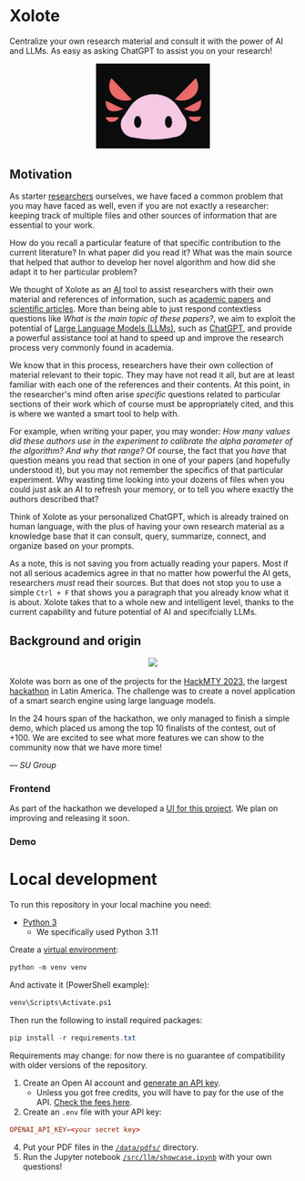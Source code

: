 # Xolote

Centralize your own research material and consult it with the power of AI and LLMs.
As easy as asking ChatGPT to assist you on your research!

<div align="center">
    <img src="img/xolote.png" width="200">
</div>

## Motivation

As starter [researchers](https://en.wikipedia.org/wiki/Research) ourselves, we have faced a common problem that you may have faced as well, even if you are not exactly a researcher: keeping track of multiple files and other sources of information that are essential to your work.

How do you recall a particular feature of that specific contribution to the current literature?
In what paper did you read it?
What was the main source that helped that author to develop her novel algorithm and how did she adapt it to her particular problem?

We thought of Xolote as an [AI](https://en.wikipedia.org/wiki/Artificial_intelligence) tool to assist researchers with their own material and references of information, such as [academic papers](https://en.wikipedia.org/wiki/Academic_publishing#Scholarly_paper) and [scientific articles](https://en.wikipedia.org/wiki/Scientific_literature#Scientific_article).
More than being able to just respond contextless questions like *What is the main topic of these papers?*, we aim to exploit the potential of [Large Language Models (LLMs)](https://en.wikipedia.org/wiki/Large_language_model), such as [ChatGPT](https://en.wikipedia.org/wiki/ChatGPT), and provide a powerful assistance tool at hand to speed up and improve the research process very commonly found in academia.

We know that in this process, researchers have their own collection of material relevant to their topic.
They may have not read it all, but are at least familiar with each one of the references and their contents.
At this point, in the researcher's mind often arise *specific* questions related to particular sections of their work which of course must be appropriately cited, and this is where we wanted a smart tool to help with.

For example, when writing your paper, you may wonder: *How many values did these authors use in the experiment to calibrate the alpha parameter of the algorithm? And why that range?*
Of course, the fact that you *have* that question means you read that section in one of your papers (and hopefully understood it), but you may not remember the specifics of that particular experiment.
Why wasting time looking into your dozens of files when you could just ask an AI to refresh your memory, or to tell you where exactly the authors described that?

Think of Xolote as your personalized ChatGPT, which is already trained on human language, with the plus of having your own research material as a knowledge base that it can consult, query, summarize, connect, and organize based on your prompts.

As a note, this is not saving you from actually reading your papers.
Most if not all serious academics agree in that no matter how powerful the AI gets, researchers *must* read their sources.
But that does not stop you to use a simple `Ctrl + F` that shows you a paragraph that you already know what it is about.
Xolote takes that to a whole new and intelligent level, thanks to the current capability and future potential of AI and specifcially LLMs.

## Background and origin

<div align="center">
    <img src="https://hackmty.com/img/Logo_2023.png" width="200">
</div>

Xolote was born as one of the projects for the [HackMTY 2023](https://hackmty.com/), the largest [hackathon](https://en.wikipedia.org/wiki/Hackathon) in Latin America.
The challenge was to create a novel application of a smart search engine using large language models.

In the 24 hours span of the hackathon, we only managed to finish a simple demo, which placed us among the top 10 finalists of the contest, out of +100.
We are excited to see what more features we can show to the community now that we have more time!

*— SU Group*

### Frontend

As part of the hackathon we developed a [UI for this project]((https://github.com/David-Lazaro-Fernandez/smart-study)).
We plan on improving and releasing it soon.

### Demo

<!-- ![demo](img/kaban-demo.mp4) -->

# Local development

To run this repository in your local machine you need:

- [Python 3](https://www.python.org/downloads/)
  - We specifically used Python 3.11

Create a [virtual environment](https://packaging.python.org/en/latest/guides/installing-using-pip-and-virtual-environments/#creating-a-virtual-environment):

```ps
python -m venv venv
```

And activate it (PowerShell example):

```ps
venv\Scripts\Activate.ps1
```

Then run the following to install required packages:

```ps1
pip install -r requirements.txt
```

Requirements may change: for now there is no guarantee of compatibility with older versions of the repository.

1. Create an Open AI account and [generate an API key](https://platform.openai.com/account/api-keys).
   - Unless you got free credits, you will have to pay for the use of the API. [Check the fees here](https://openai.com/pricing).
2. Create an `.env` file with your API key:
```toml
OPENAI_API_KEY=<your secret key>
```
4. Put your PDF files in the [`/data/pdfs/`](./data/pdfs/) directory.
5. Run the Jupyter notebook [`/src/llm/showcase.ipynb`](/src/llm/showcase.ipynb) with your own questions!
